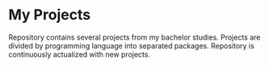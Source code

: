 # My Projects

Repository contains several projects from my bachelor studies.
Projects are divided by programming language into separated packages.
Repository is continuously actualized with new projects.
